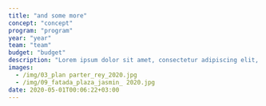 ```yaml
---
title: "and some more"
concept: "concept"
program: "program"
year: "year"
team: "team"
budget: "budget"
description: "Lorem ipsum dolor sit amet, consectetur adipiscing elit, sed do eiusmod tempor incididunt ut labore et dolore magna aliqua. Consequat mauris nunc congue nisi vitae. Cursus mattis molestie a iaculis at erat pellentesque adipiscing. Condimentum mattis pellentesque id nibh. Tincidunt vitae semper quis lectus nulla. Gravida arcu ac tortor dignissim convallis aenean et. Nulla pellentesque dignissim enim sit amet venenatis urna cursus. Massa sed elementum tempus egestas sed sed risus pretium. Quam viverra orci sagittis eu volutpat odio. Volutpat est velit egestas dui."
images:
  - /img/03_plan parter_rey_2020.jpg
  - /img/09_fatada_plaza_jasmin_ 2020.jpg
date: 2020-05-01T00:06:22+03:00
---
```

